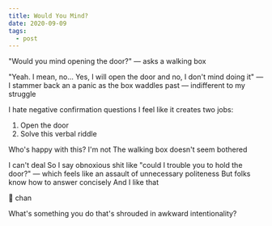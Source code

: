 ```yaml
---
title: Would You Mind?
date: 2020-09-09
tags:
  - post
---
```


"Would you mind opening the door?" — asks a walking box

"Yeah. I mean, no... Yes, I will open the door and no, I don't mind doing it" — I stammer back an a panic as the box waddles past — indifferent to my struggle

I hate negative confirmation questions
I feel like it creates two jobs:

1. Open the door
2. Solve this verbal riddle

Who's happy with this?
I'm not
The walking box doesn't seem bothered

I can't deal
So I say obnoxious shit like "could I trouble you to hold the door?" — which feels like an assault of unnecessary politeness
But folks know how to answer concisely
And I like that

💬 chan

What's something you do that's shrouded in awkward intentionality?
